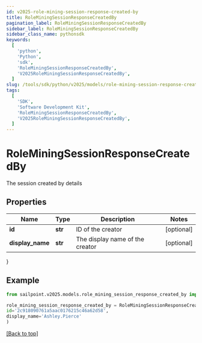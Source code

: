 ```yaml
---
id: v2025-role-mining-session-response-created-by
title: RoleMiningSessionResponseCreatedBy
pagination_label: RoleMiningSessionResponseCreatedBy
sidebar_label: RoleMiningSessionResponseCreatedBy
sidebar_class_name: pythonsdk
keywords:
  [
    'python',
    'Python',
    'sdk',
    'RoleMiningSessionResponseCreatedBy',
    'V2025RoleMiningSessionResponseCreatedBy',
  ]
slug: /tools/sdk/python/v2025/models/role-mining-session-response-created-by
tags:
  [
    'SDK',
    'Software Development Kit',
    'RoleMiningSessionResponseCreatedBy',
    'V2025RoleMiningSessionResponseCreatedBy',
  ]
---
```


# RoleMiningSessionResponseCreatedBy

The session created by details

## Properties

| Name             | Type    | Description                     | Notes      |
| ---------------- | ------- | ------------------------------- | ---------- |
| **id**           | **str** | ID of the creator               | [optional] |
| **display_name** | **str** | The display name of the creator | [optional] |

}

## Example

```python
from sailpoint.v2025.models.role_mining_session_response_created_by import RoleMiningSessionResponseCreatedBy

role_mining_session_response_created_by = RoleMiningSessionResponseCreatedBy(
id='2c918090761a5aac0176215c46a62d58',
display_name='Ashley.Pierce'
)

```

[[Back to top]](#)
